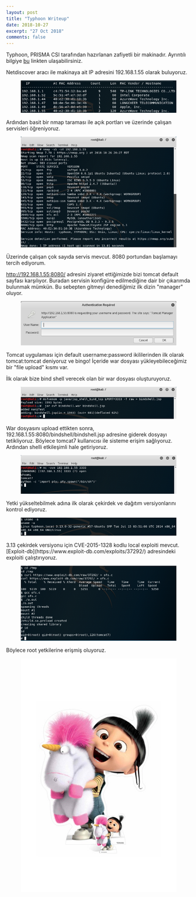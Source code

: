 ```yaml
---
layout: post
title: "Typhoon Writeup"
date: 2018-10-27
excerpt: "27 Oct 2018"
comments: false
---
```


Typhoon, PRISMA CSI tarafından hazırlanan zafiyetli bir  makinadır. Ayrıntılı bilgiye [bu](https://www.prismacsi.com/typhoon-vulnerable-vm/) linkten ulaşabilirsiniz.

Netdiscover aracı ile makinaya ait IP adresini 192.168.1.55 olarak buluyoruz.
<figure >
    <img src="/assets/img/tayfun/1.png">
</figure>
Ardından basit bir nmap taraması ile açık portları ve üzerinde çalışan servisleri öğreniyoruz.
<figure >
    <img src="/assets/img/tayfun/2.png">
</figure>
Üzerinde çalışan çok sayıda servis mevcut. 8080 portundan başlamayı tercih ediyorum.

http://192.168.1.55:8080/ adresini ziyaret ettiğimizde bizi tomcat default sayfası  karşılıyor. Buradan servisin konfigüre edilmediğine dair bir çıkarımda bulunmak mümkün. Bu sebepten gitmeyi denediğimiz ilk dizin "manager" oluyor. 
<figure >
    <img src="/assets/img/tayfun/3.png">
</figure>
Tomcat uygulaması için default username:password ikililerinden ilk olarak tomcat:tomcat deniyoruz ve bingo! İçeride war dosyası yükleyebileceğimiz bir "file upload" kısmı var.

İlk olarak bize bind shell verecek olan bir war dosyası oluşturuyoruz.
<figure >
    <img src="/assets/img/tayfun/4.png">
</figure>
War dosyasını upload ettikten sonra, 192.168.1.55:8080/bindshell/bindshell.jsp adresine giderek dosyayı tetikliyoruz.
Böylece tomcat7 kullanıcısı ile sisteme erişim sağlıyoruz. Ardından  shelli etkileşimli hale getiriyoruz.
<figure >
    <img src="/assets/img/tayfun/5.png">
</figure>
Yetki yükseltebilmek adına ilk olarak çekirdek ve dağıtım versiyonlarını kontrol ediyoruz.
<figure >
    <img src="/assets/img/tayfun/6.png">
</figure>
3.13 çekirdek versiyonu için  CVE-2015-1328 kodlu local exploiti mevcut. [Exploit-db](https://www.exploit-db.com/exploits/37292/) adresindeki exploiti çalıştırıyoruz.   
<figure >
    <img src="/assets/img/tayfun/7.png">
</figure>
Böylece root yetkilerine erişmiş oluyoruz.
<figure >
    <img src="/assets/img/tayfun/bb.jpg">
</figure>
